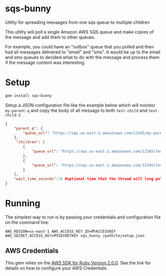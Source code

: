sqs-bunny
=========

Utility for spreading messages from one sqs queue to multiple children

This utility will poll a single Amazon AWS SQS queue and make copies of the message and add them to other queues.

For example, you could have an "outbox" queue that you polled and then had all messages delivered to "email" and "sms".  It would be up to the email and sms queues to decided what to do with the message and process them if the message content was interesting.

# Setup

```ruby
gem install sqs-bunny
```

Setup a JSON configuration file like the example below which will monitor `my-parent-q` and copy the body of all messags to both `test-child` and `test-child-2`

```json
{
    "parent_q": {
        "queue_url": "https://sqs.us-east-1.amazonaws.com/12345/my-parent-q"
    },
     "children": [
        {
            "queue_url": "https://sqs.us-east-1.amazonaws.com/12345/test-child"
        },
        {
            "queue_url": "https://sqs.us-east-1.amazonaws.com/12345/test-child-2"
        }
    ],
    "wait_time_seconds":10 #optional time that the thread will long poll the parent queue, default = 10
}
```




# Running

The simplest way to run is by passing your credentials and configuration file on the command line:

```
AWS_REGION=us-east-1 AWS_ACCESS_KEY_ID=MYACCESSKEY AWS_SECRET_ACCESS_KEY=MYSECRETKEY sqs_bunny /path/to/setup.json 
```

## AWS Credentials
This gem relies on the [AWS SDK for Ruby Version 2.0.0](http://docs.aws.amazon.com/sdkforruby/api/frames.html).  See the link for details on how to configure your AWS Credentials.